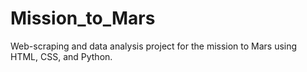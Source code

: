 # Mission_to_Mars
Web-scraping and data analysis project for the mission to Mars using HTML, CSS, and Python.
